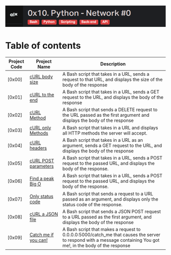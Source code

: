 
![Manual](./assets/Screenshot%20from%202023-08-31%2013-08-57.png)
# Table of contents
Project Code | Project Name | Description
------- | -------- | -----------
[0x00] | [cURL body size](./0-select_states.py) | A Bash script that takes in a URL, sends a request to that URL, and displays the size of the body of the response
[0x01] | [cURL to the end](./1-body.sh) | A Bash script that takes in a URL, sends a GET request to the URL, and displays the body of the response
[0x02] | [cURL Method](./2-delete.sh) | A Bash script that sends a DELETE request to the URL passed as the first argument and displays the body of the response
[0x03] | [cURL only Methods](./3-methods.sh) | A Bash script that takes in a URL and displays all HTTP methods the server will accept.
[0x04] | [cURL headers](./4-header.sh) | A Bash script that takes in a URL as an argument, sends a GET request to the URL, and displays the body of the response
[0x05] | [cURL POST parameters](./5-post_params.sh) | A Bash script that takes in a URL, sends a POST request to the passed URL, and displays the body of the response.
[0x06] | [Find a peak](./6-peak.py) <break/> [Big O](./6-peak.txt) | A Bash script that takes in a URL, sends a POST request to the passed URL, and displays the body of the response.
[0x07] | [Only status code](./100-status_code.sh) | A Bash script that sends a request to a URL passed as an argument, and displays only the status code of the response.
[0x08] | [cURL a JSON file](./101-pos101-post_json.sht_json.sh) | A Bash script that sends a JSON POST request to a URL passed as the first argument, and displays the body of the response
[0x09] | [Catch me if you can!](./102-catch_me.sh) | A Bash script that makes a request to 0.0.0.0:5000/catch_me that causes the server to respond with a message containing You got me!, in the body of the response
